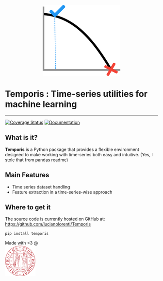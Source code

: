 <div align="center">
  <img src="doc/images/logo.png"><br>
</div>

# Temporis : Time-series utilities for machine learning 
-----------------

[![Coverage Status](https://coveralls.io/repos/github/lucianolorenti/Temporis/badge.svg?branch=main)](https://coveralls.io/github/lucianolorenti/Temporis?branch=main)
[![Documentation](https://img.shields.io/badge/documentation-dev-brightgreen)](https://lucianolorenti.github.io/rul_pm/)

## What is it?

**Temporis** is a Python package that provides a flexible environment designed to make working with time-series both easy and intuitive. (Yes, I stole that from pandas readme)

## Main Features

* Time series dataset handling
* Feature extraction in a time-series-wise approach


## Where to get it
The source code is currently hosted on GitHub at:
https://github.com/lucianolorenti/Temporis

```sh
pip install temporis
```

 Made with <3 @   <a href="https://www.dei.unipd.it/">  
         <img alt="University of Padova" src="doc/images/unipd_logo.png" width=100 />
      </a>
